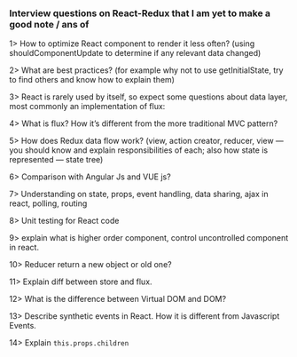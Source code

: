 ### Interview questions on React-Redux that I am yet to make a good note / ans of

1> How to optimize React component to render it less often? (using shouldComponentUpdate to determine if any relevant data changed)

2> What are best practices? (for example why not to use getInitialState, try to find others and know how to explain them)

3> React is rarely used by itself, so expect some questions about data layer, most commonly an implementation of flux:

4> What is flux? How it’s different from the more traditional MVC pattern?

5> How does Redux data flow work? (view, action creator, reducer, view — you should know and explain responsibilities of each; also how state is represented — state tree)

6> Comparison with Angular Js and VUE js?

7> Understanding on state, props, event handling, data sharing, ajax in react, polling, routing

8> Unit testing for React code

9> explain what is higher order component, control uncontrolled component in react.

10> Reducer return a new object or old one?

11> Explain diff between store and flux.

12> What is the difference between Virtual DOM and DOM?

13> Describe synthetic events in React. How it is different from Javascript Events.

14> Explain ``this.props.children``